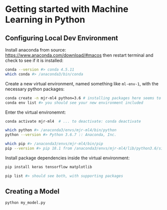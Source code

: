# Getting started with Machine Learning in Python

## Configuring Local Dev Environment

Install anaconda from source: https://www.anaconda.com/download/#macos then restart terminal and check to see if it is installed:

```sh
conda --version #> conda 4.5.11
which conda #> /anaconda3/bin/conda
```

Create a new virtual environment, named something like `ml-env-1`, with the necessary python packages:

```sh
conda create -n mjr-ml4 python=3.6 # installing packages here seems to not work, also version 3.7 not yet supported by tensorflow, so use python 3.6
conda env list #> you should see your new environment included
```

Enter the virtual environemnt:

```sh
conda activate mjr-ml4  # ... to deactivate: conda deactivate

which python #> /anaconda3/envs/mjr-ml4/bin/python
python --version #> Python 3.6.7 :: Anaconda, Inc.

which pip #> /anaconda3/envs/mjr-ml4/bin/pip
pip --version #> pip 18.1 from /anaconda3/envs/mjr-ml4/lib/python3.6/site-packages/pip (python 3.6)
```

Install package dependencies inside the virtual environment:

```sh
pip install keras tensorflow matplotlib

pip list #> should see both, with supporting packages
```



## Creating a Model

```sh
python my_model.py
```
